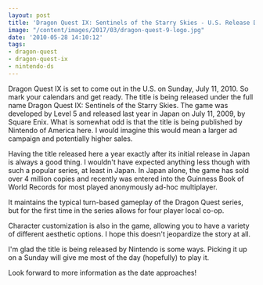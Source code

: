 ```yaml
---
layout: post
title: 'Dragon Quest IX: Sentinels of the Starry Skies - U.S. Release Date & Info'
image: "/content/images/2017/03/dragon-quest-9-logo.jpg"
date: '2010-05-28 14:10:12'
tags:
- dragon-quest
- dragon-quest-ix
- nintendo-ds
---
```


Dragon Quest IX is set to come out in the U.S. on Sunday, July 11, 2010. So mark your calendars and get ready. The title is being released under the full name Dragon Quest IX: Sentinels of the Starry Skies. The game was developed by Level 5 and released last year in Japan on July 11, 2009, by Square Enix. What is somewhat odd is that the title is being published by Nintendo of America here. I would imagine this would mean a larger ad campaign and potentially higher sales.

Having the title released here a year exactly after its initial release in Japan is always a good thing. I wouldn't have expected anything less though with such a popular series, at least in Japan. In Japan alone, the game has sold over 4 million copies and recently was entered into the Guinness Book of World Records for most played anonymously ad-hoc multiplayer.

It maintains the typical turn-based gameplay of the Dragon Quest series, but for the first time in the series allows for four player local co-op.

Character customization is also in the game, allowing you to have a variety of different aesthetic options. I hope this doesn't jeopardize the story at all.

I'm glad the title is being released by Nintendo is some ways. Picking it up on a Sunday will give me most of the day (hopefully) to play it.

Look forward to more information as the date approaches!